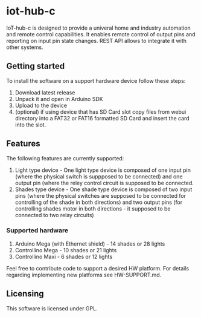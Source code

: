 # iot-hub-c

IoT-hub-c is designed to provide a univeral home and industry automation and remote control capabilities. It enables remote control of output pins and reporting on input pin state changes. REST API allows to integrate it with other systems.

## Getting started

To install the software on a support hardware device follow these steps:

1. Download latest release
2. Unpack it and open in Arduino SDK
3. Upload to the device
4. (optional) if using device that has SD Card slot copy files from webui directory into a FAT32 or FAT16 formatted SD Card and insert the card into the slot.

## Features

The following features are currently supported:

1. Light type device - One light type device is composed of one input pin (where the physical switch is suppposed to be connected) and one output pin (where the reley control circuit is supposed to be connected.
2. Shades type device - One shade type device is composed of two input pins (where the physical switches are supposed to be connected for controlling of the shade in both directions) and two output pins (for controlling shades motor in both directions - it supposed to be connected to two relay circuits)

### Supported hardware

1. Arduino Mega (with Ethernet shield) - 14 shades or 28 lights
2. Controllino Mega - 10 shades or 21 lights
3. Controllino Maxi - 6 shades or 12 lights

Feel free to contribute code to support a desired HW platform. For details regarding implementing new platforms see HW-SUPPORT.md.

## Licensing

This software is licensed under GPL.
